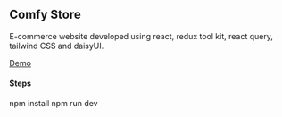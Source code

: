 ## Comfy Store

E-commerce website developed using react, redux tool kit, react query, tailwind CSS and daisyUI.

[Demo](https://ashlynz-comfy-store.netlify.app)

#### Steps

npm install
npm run dev
